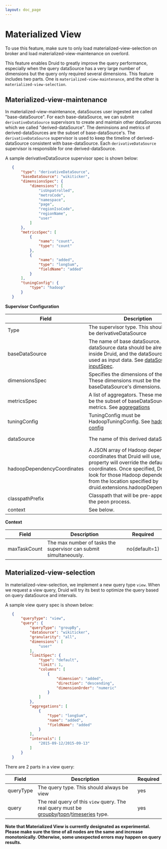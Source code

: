 ```yaml
---
layout: doc_page
---
```


# Materialized View

To use this feature, make sure to only load materialized-view-selection on broker and load materialized-view-maintenance on overlord.

This feature enables Druid to greatly improve the query performance, especially when the query dataSource has a very large number of dimensions but the query only required several dimensions. This feature includes two parts. One is `materialized-view-maintenance`, and the other is `materialized-view-selection`.

## Materialized-view-maintenance
In materialized-view-maintenance, dataSouces user ingested are called "base-dataSource". For each base-dataSource, we can submit `derivativeDataSource` supervisors to create and maintain other dataSources which we called  "derived-dataSource". The deminsions and metrics of derived-dataSources are the subset of base-dataSource's.
The `derivativeDataSource` supervisor is used to keep the timeline of derived-dataSource consistent with base-dataSource. Each `derivativeDataSource` supervisor  is responsible for one derived-dataSource.

A sample derivativeDataSource supervisor spec is shown below:
```json
   {
       "type": "derivativeDataSource",
       "baseDataSource": "wikiticker",
       "dimensionsSpec": {
           "dimensions": [
               "isUnpatrolled",
               "metroCode",
               "namespace",
               "page",
               "regionIsoCode",
               "regionName",
               "user"
           ]
       },
       "metricsSpec": [
           {
               "name": "count",
               "type": "count"
           },
           {
               "name": "added",
               "type": "longSum",
               "fieldName": "added"
           }
       ],
       "tuningConfig": {
           "type": "hadoop"
       }
   }
```

**Supervisor Configuration**

|Field|Description|Required|
|--------|-----------|---------|
|Type	|The supervisor type. This should always be derivativeDataSource	|yes|
|baseDataSource	|The name of base dataSource. This dataSource data should be already stored inside Druid, and the dataSource will be used as input data. See [dataSource inputSpec](http://druid.io/docs/latest/ingestion/update-existing-data.html#datasource "dataSource inputSpec"). 	|yes|
|dimensionsSpec	|Specifies the dimensions of the data. These dimensions must be the subset of baseDataSource's dimensions.	|yes|
|metricsSpec	|A list of aggregators. These metrics must be the subset of baseDataSource's metrics. See [aggregations](http://druid.io/docs/latest/querying/aggregations.html "aggregations") 	|yes|
|tuningConfig	|TuningConfig must be HadoopTuningConfig. See [hadoop tuning config]( http://druid.io/docs/latest/ingestion/batch-ingestion.html#tuningconfig "hadoop tuning config")	|yes|
|dataSource	|The name of this derived dataSource. 	|no(default=baseDataSource-hashCode of supervisor)|
|hadoopDependencyCoordinates	|A JSON array of Hadoop dependency coordinates that Druid will use, this property will override the default Hadoop coordinates. Once specified, Druid will look for those Hadoop dependencies from the location specified by druid.extensions.hadoopDependenciesDir	|no|
|classpathPrefix	|Classpath that will be pre-appended for the peon process.	|no|
|context	|See below.	|no|

**Context**

|Field|Description|Required|
|--------|-----------|---------|
|maxTaskCount |The max number of tasks the supervisor can submit simultaneously.	|no(default=1)|

##  Materialized-view-selection

In materialized-view-selection, we implement a new query type `view`. When we request a view query, Druid will try its best to optimize the query based on query dataSource and intervals.

A sample view query spec is shown below:
```json
   {
       "queryType": "view",
       "query": {
           "queryType": "groupBy",
           "dataSource": "wikiticker",
           "granularity": "all",
           "dimensions": [
               "user"
           ],
           "limitSpec": {
               "type": "default",
               "limit": 1,
               "columns": [
                   {
                       "dimension": "added",
                       "direction": "descending",
                       "dimensionOrder": "numeric"
                   }
               ]
           },
           "aggregations": [
               {
                   "type": "longSum",
                   "name": "added",
                   "fieldName": "added"
               }
           ],
           "intervals": [
               "2015-09-12/2015-09-13"
           ]
       }
   }
```
There are 2 parts in a view query:

|Field|Description|Required|
|--------|-----------|---------|
|queryType	|The query type. This should always be view	|yes|
|query	|The real query of this `view` query. The real query must be [groupby](http://druid.io/docs/latest/querying/groupbyquery.html "groupby")/[topn](http://druid.io/docs/latest/querying/topnquery.html "topn")/[timeseries](http://druid.io/docs/latest/querying/timeseriesquery.html "timeseries") type.	|yes|

**Note that Materialized View is currently designated as experimental. Please make sure the time of all nodes are the same and increase monotonically. Otherwise, some unexpected errors may happen on query results.**
